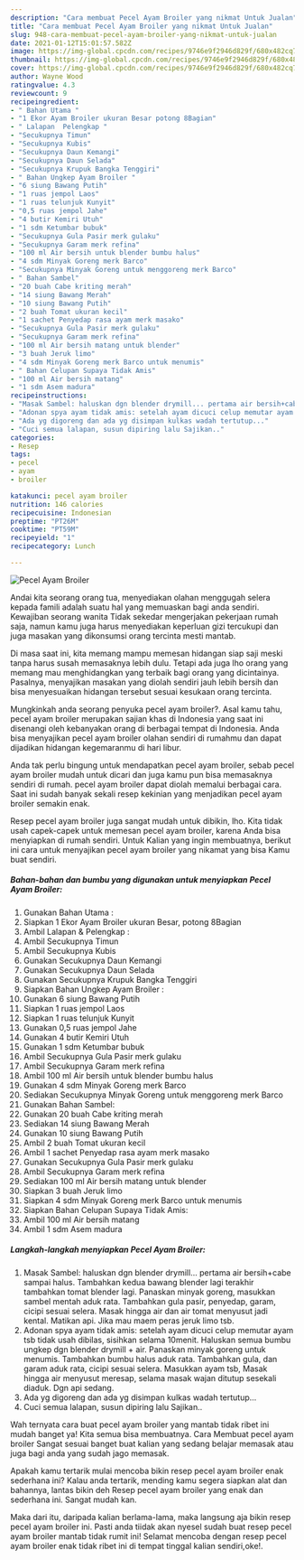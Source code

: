 ```yaml
---
description: "Cara membuat Pecel Ayam Broiler yang nikmat Untuk Jualan"
title: "Cara membuat Pecel Ayam Broiler yang nikmat Untuk Jualan"
slug: 948-cara-membuat-pecel-ayam-broiler-yang-nikmat-untuk-jualan
date: 2021-01-12T15:01:57.582Z
image: https://img-global.cpcdn.com/recipes/9746e9f2946d829f/680x482cq70/pecel-ayam-broiler-foto-resep-utama.jpg
thumbnail: https://img-global.cpcdn.com/recipes/9746e9f2946d829f/680x482cq70/pecel-ayam-broiler-foto-resep-utama.jpg
cover: https://img-global.cpcdn.com/recipes/9746e9f2946d829f/680x482cq70/pecel-ayam-broiler-foto-resep-utama.jpg
author: Wayne Wood
ratingvalue: 4.3
reviewcount: 9
recipeingredient:
- " Bahan Utama "
- "1 Ekor Ayam Broiler ukuran Besar potong 8Bagian"
- " Lalapan  Pelengkap "
- "Secukupnya Timun"
- "Secukupnya Kubis"
- "Secukupnya Daun Kemangi"
- "Secukupnya Daun Selada"
- "Secukupnya Krupuk Bangka Tenggiri"
- " Bahan Ungkep Ayam Broiler "
- "6 siung Bawang Putih"
- "1 ruas jempol Laos"
- "1 ruas telunjuk Kunyit"
- "0,5 ruas jempol Jahe"
- "4 butir Kemiri Utuh"
- "1 sdm Ketumbar bubuk"
- "Secukupnya Gula Pasir merk gulaku"
- "Secukupnya Garam merk refina"
- "100 ml Air bersih untuk blender bumbu halus"
- "4 sdm Minyak Goreng merk Barco"
- "Secukupnya Minyak Goreng untuk menggoreng merk Barco"
- " Bahan Sambel"
- "20 buah Cabe kriting merah"
- "14 siung Bawang Merah"
- "10 siung Bawang Putih"
- "2 buah Tomat ukuran kecil"
- "1 sachet Penyedap rasa ayam merk masako"
- "Secukupnya Gula Pasir merk gulaku"
- "Secukupnya Garam merk refina"
- "100 ml Air bersih matang untuk blender"
- "3 buah Jeruk limo"
- "4 sdm Minyak Goreng merk Barco untuk menumis"
- " Bahan Celupan Supaya Tidak Amis"
- "100 ml Air bersih matang"
- "1 sdm Asem madura"
recipeinstructions:
- "Masak Sambel: haluskan dgn blender drymill... pertama air bersih+cabe sampai halus. Tambahkan kedua bawang blender lagi terakhir tambahkan tomat blender lagi. Panaskan minyak goreng, masukkan sambel mentah aduk rata. Tambahkan gula pasir, penyedap, garam, cicipi sesuai selera. Masak hingga air dan air tomat menyusut jadi kental. Matikan api. Jika mau maem peras jeruk limo tsb."
- "Adonan spya ayam tidak amis: setelah ayam dicuci celup memutar ayam tsb tidak usah dibilas, sisihkan selama 10menit. Haluskan semua bumbu ungkep dgn blender drymill + air. Panaskan minyak goreng untuk menumis. Tambahkan bumbu halus aduk rata. Tambahkan gula, dan garam aduk rata, cicipi sesuai selera. Masukkan ayam tsb, Masak hingga air menyusut meresap, selama masak wajan ditutup sesekali diaduk. Dgn api sedang."
- "Ada yg digoreng dan ada yg disimpan kulkas wadah tertutup..."
- "Cuci semua lalapan, susun dipiring lalu Sajikan.."
categories:
- Resep
tags:
- pecel
- ayam
- broiler

katakunci: pecel ayam broiler 
nutrition: 146 calories
recipecuisine: Indonesian
preptime: "PT26M"
cooktime: "PT59M"
recipeyield: "1"
recipecategory: Lunch

---
```



![Pecel Ayam Broiler](https://img-global.cpcdn.com/recipes/9746e9f2946d829f/680x482cq70/pecel-ayam-broiler-foto-resep-utama.jpg)

Andai kita seorang orang tua, menyediakan olahan menggugah selera kepada famili adalah suatu hal yang memuaskan bagi anda sendiri. Kewajiban seorang  wanita Tidak sekedar mengerjakan pekerjaan rumah saja, namun kamu juga harus menyediakan keperluan gizi tercukupi dan juga masakan yang dikonsumsi orang tercinta mesti mantab.

Di masa  saat ini, kita memang mampu memesan hidangan siap saji meski tanpa harus susah memasaknya lebih dulu. Tetapi ada juga lho orang yang memang mau menghidangkan yang terbaik bagi orang yang dicintainya. Pasalnya, menyajikan masakan yang diolah sendiri jauh lebih bersih dan bisa menyesuaikan hidangan tersebut sesuai kesukaan orang tercinta. 



Mungkinkah anda seorang penyuka pecel ayam broiler?. Asal kamu tahu, pecel ayam broiler merupakan sajian khas di Indonesia yang saat ini disenangi oleh kebanyakan orang di berbagai tempat di Indonesia. Anda bisa menyajikan pecel ayam broiler olahan sendiri di rumahmu dan dapat dijadikan hidangan kegemaranmu di hari libur.

Anda tak perlu bingung untuk mendapatkan pecel ayam broiler, sebab pecel ayam broiler mudah untuk dicari dan juga kamu pun bisa memasaknya sendiri di rumah. pecel ayam broiler dapat diolah memalui berbagai cara. Saat ini sudah banyak sekali resep kekinian yang menjadikan pecel ayam broiler semakin enak.

Resep pecel ayam broiler juga sangat mudah untuk dibikin, lho. Kita tidak usah capek-capek untuk memesan pecel ayam broiler, karena Anda bisa menyiapkan di rumah sendiri. Untuk Kalian yang ingin membuatnya, berikut ini cara untuk menyajikan pecel ayam broiler yang nikamat yang bisa Kamu buat sendiri.

<!--inarticleads1-->

##### Bahan-bahan dan bumbu yang digunakan untuk menyiapkan Pecel Ayam Broiler:

1. Gunakan  Bahan Utama :
1. Siapkan 1 Ekor Ayam Broiler ukuran Besar, potong 8Bagian
1. Ambil  Lalapan &amp; Pelengkap :
1. Ambil Secukupnya Timun
1. Ambil Secukupnya Kubis
1. Gunakan Secukupnya Daun Kemangi
1. Gunakan Secukupnya Daun Selada
1. Gunakan Secukupnya Krupuk Bangka Tenggiri
1. Siapkan  Bahan Ungkep Ayam Broiler :
1. Gunakan 6 siung Bawang Putih
1. Siapkan 1 ruas jempol Laos
1. Siapkan 1 ruas telunjuk Kunyit
1. Gunakan 0,5 ruas jempol Jahe
1. Gunakan 4 butir Kemiri Utuh
1. Gunakan 1 sdm Ketumbar bubuk
1. Ambil Secukupnya Gula Pasir merk gulaku
1. Ambil Secukupnya Garam merk refina
1. Ambil 100 ml Air bersih untuk blender bumbu halus
1. Gunakan 4 sdm Minyak Goreng merk Barco
1. Sediakan Secukupnya Minyak Goreng untuk menggoreng merk Barco
1. Gunakan  Bahan Sambel:
1. Gunakan 20 buah Cabe kriting merah
1. Sediakan 14 siung Bawang Merah
1. Gunakan 10 siung Bawang Putih
1. Ambil 2 buah Tomat ukuran kecil
1. Ambil 1 sachet Penyedap rasa ayam merk masako
1. Gunakan Secukupnya Gula Pasir merk gulaku
1. Ambil Secukupnya Garam merk refina
1. Sediakan 100 ml Air bersih matang untuk blender
1. Siapkan 3 buah Jeruk limo
1. Siapkan 4 sdm Minyak Goreng merk Barco untuk menumis
1. Siapkan  Bahan Celupan Supaya Tidak Amis:
1. Ambil 100 ml Air bersih matang
1. Ambil 1 sdm Asem madura




<!--inarticleads2-->

##### Langkah-langkah menyiapkan Pecel Ayam Broiler:

1. Masak Sambel: haluskan dgn blender drymill... pertama air bersih+cabe sampai halus. Tambahkan kedua bawang blender lagi terakhir tambahkan tomat blender lagi. Panaskan minyak goreng, masukkan sambel mentah aduk rata. Tambahkan gula pasir, penyedap, garam, cicipi sesuai selera. Masak hingga air dan air tomat menyusut jadi kental. Matikan api. Jika mau maem peras jeruk limo tsb.
1. Adonan spya ayam tidak amis: setelah ayam dicuci celup memutar ayam tsb tidak usah dibilas, sisihkan selama 10menit. Haluskan semua bumbu ungkep dgn blender drymill + air. Panaskan minyak goreng untuk menumis. Tambahkan bumbu halus aduk rata. Tambahkan gula, dan garam aduk rata, cicipi sesuai selera. Masukkan ayam tsb, Masak hingga air menyusut meresap, selama masak wajan ditutup sesekali diaduk. Dgn api sedang.
1. Ada yg digoreng dan ada yg disimpan kulkas wadah tertutup...
1. Cuci semua lalapan, susun dipiring lalu Sajikan..




Wah ternyata cara buat pecel ayam broiler yang mantab tidak ribet ini mudah banget ya! Kita semua bisa membuatnya. Cara Membuat pecel ayam broiler Sangat sesuai banget buat kalian yang sedang belajar memasak atau juga bagi anda yang sudah jago memasak.

Apakah kamu tertarik mulai mencoba bikin resep pecel ayam broiler enak sederhana ini? Kalau anda tertarik, mending kamu segera siapkan alat dan bahannya, lantas bikin deh Resep pecel ayam broiler yang enak dan sederhana ini. Sangat mudah kan. 

Maka dari itu, daripada kalian berlama-lama, maka langsung aja bikin resep pecel ayam broiler ini. Pasti anda tiidak akan nyesel sudah buat resep pecel ayam broiler mantab tidak rumit ini! Selamat mencoba dengan resep pecel ayam broiler enak tidak ribet ini di tempat tinggal kalian sendiri,oke!.

